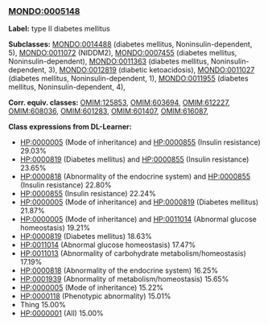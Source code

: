 
### [MONDO:0005148](http://purl.obolibrary.org/obo/MONDO_0005148)
**Label:** type II diabetes mellitus

**Subclasses:** [MONDO:0014488](http://purl.obolibrary.org/obo/MONDO_0014488) (diabetes mellitus, Noninsulin-dependent, 5), [MONDO:0011072](http://purl.obolibrary.org/obo/MONDO_0011072) (NIDDM2), [MONDO:0007455](http://purl.obolibrary.org/obo/MONDO_0007455) (diabetes mellitus, Noninsulin-dependent), [MONDO:0011363](http://purl.obolibrary.org/obo/MONDO_0011363) (diabetes mellitus, Noninsulin-dependent, 3), [MONDO:0012819](http://purl.obolibrary.org/obo/MONDO_0012819) (diabetic ketoacidosis), [MONDO:0011027](http://purl.obolibrary.org/obo/MONDO_0011027) (diabetes mellitus, Noninsulin-dependent, 1), [MONDO:0011955](http://purl.obolibrary.org/obo/MONDO_0011955) (diabetes mellitus, Noninsulin-dependent, 4), 

**Corr. equiv. classes:** [OMIM:125853](http://purl.obolibrary.org/obo/OMIM_125853), [OMIM:603694](http://purl.obolibrary.org/obo/OMIM_603694), [OMIM:612227](http://purl.obolibrary.org/obo/OMIM_612227), [OMIM:608036](http://purl.obolibrary.org/obo/OMIM_608036), [OMIM:601283](http://purl.obolibrary.org/obo/OMIM_601283), [OMIM:601407](http://purl.obolibrary.org/obo/OMIM_601407), [OMIM:616087](http://purl.obolibrary.org/obo/OMIM_616087), 

**Class expressions from DL-Learner:**

- [HP:0000005](http://purl.obolibrary.org/obo/HP_0000005) (Mode of inheritance) and [HP:0000855](http://purl.obolibrary.org/obo/HP_0000855) (Insulin resistance) 29.03%
- [HP:0000819](http://purl.obolibrary.org/obo/HP_0000819) (Diabetes mellitus) and [HP:0000855](http://purl.obolibrary.org/obo/HP_0000855) (Insulin resistance) 23.65%
- [HP:0000818](http://purl.obolibrary.org/obo/HP_0000818) (Abnormality of the endocrine system) and [HP:0000855](http://purl.obolibrary.org/obo/HP_0000855) (Insulin resistance) 22.80%
- [HP:0000855](http://purl.obolibrary.org/obo/HP_0000855) (Insulin resistance) 22.24%
- [HP:0000005](http://purl.obolibrary.org/obo/HP_0000005) (Mode of inheritance) and [HP:0000819](http://purl.obolibrary.org/obo/HP_0000819) (Diabetes mellitus) 21.87%
- [HP:0000005](http://purl.obolibrary.org/obo/HP_0000005) (Mode of inheritance) and [HP:0011014](http://purl.obolibrary.org/obo/HP_0011014) (Abnormal glucose homeostasis) 19.21%
- [HP:0000819](http://purl.obolibrary.org/obo/HP_0000819) (Diabetes mellitus) 18.63%
- [HP:0011014](http://purl.obolibrary.org/obo/HP_0011014) (Abnormal glucose homeostasis) 17.47%
- [HP:0011013](http://purl.obolibrary.org/obo/HP_0011013) (Abnormality of carbohydrate metabolism/homeostasis) 17.19%
- [HP:0000818](http://purl.obolibrary.org/obo/HP_0000818) (Abnormality of the endocrine system) 16.25%
- [HP:0001939](http://purl.obolibrary.org/obo/HP_0001939) (Abnormality of metabolism/homeostasis) 15.65%
- [HP:0000005](http://purl.obolibrary.org/obo/HP_0000005) (Mode of inheritance) 15.22%
- [HP:0000118](http://purl.obolibrary.org/obo/HP_0000118) (Phenotypic abnormality) 15.01%
- Thing 15.00%
- [HP:0000001](http://purl.obolibrary.org/obo/HP_0000001) (All) 15.00%


